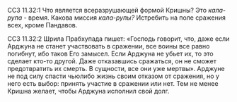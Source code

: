 ССЗ 11.32:1	Что является всеразрушающей формой Кришны? Это _кала-рупа_ - время. Какова миссия _кала-рупы?_ Истребить на поле сражения всех, кроме Пандавов.

ССЗ 11.32:2	Шрила Прабхупада пишет: «Господь говорит, что, даже если Арджуна не станет участвовать в сражении, все воины все равно погибнут, ибо таков Его замысел. Если Арджуна не убьет их, то это сделает кто-то другой. Даже отказавшись сражаться, он не сможет предотвратить их смерть. В сущности, все они уже мертвы». Арджуне не под силу спасти чьюлибо жизнь своим отказом от сражения, но у него есть выбор: принять участие в сражении или нет. Тем не менее Кришна желает, чтобы Арджуна исполнил свой долг.